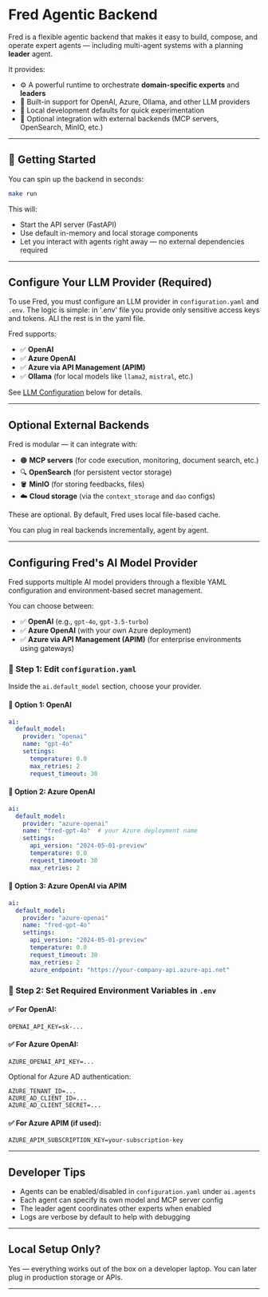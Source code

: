 # Fred Agentic Backend

Fred is a flexible agentic backend that makes it easy to build, compose, and operate expert agents — including multi-agent systems with a planning **leader** agent.

It provides:

- ⚙️ A powerful runtime to orchestrate **domain-specific experts** and **leaders**
- 🧠 Built-in support for OpenAI, Azure, Ollama, and other LLM providers
- 🧪 Local development defaults for quick experimentation
- 🔌 Optional integration with external backends (MCP servers, OpenSearch, MinIO, etc.)

---

## 🚀 Getting Started

You can spin up the backend in seconds:

```bash
make run
```

This will:
- Start the API server (FastAPI)
- Use default in-memory and local storage components
- Let you interact with agents right away — no external dependencies required

---

## Configure Your LLM Provider (Required)

To use Fred, you must configure an LLM provider in `configuration.yaml` and `.env`. The logic is simple: 
in '.env' file you provide only sensitive access keys and tokens. ALl the rest is in the yaml file. 

Fred supports:

- ✅ **OpenAI**
- ✅ **Azure OpenAI**
- ✅ **Azure via API Management (APIM)**
- ✅ **Ollama** (for local models like `llama2`, `mistral`, etc.)

See [LLM Configuration](#configuring-freds-ai-model-provider) below for details.

---

## Optional External Backends

Fred is modular — it can integrate with:

- 🟤 **MCP servers** (for code execution, monitoring, document search, etc.)
- 🔍 **OpenSearch** (for persistent vector storage)
- 🪣 **MinIO** (for storing feedbacks, files)
- ☁️ **Cloud storage** (via the `context_storage` and `dao` configs)

These are optional. By default, Fred uses local file-based cache.

You can plug in real backends incrementally, agent by agent.

---

## Configuring Fred's AI Model Provider

Fred supports multiple AI model providers through a flexible YAML configuration and environment-based secret management.

You can choose between:

- ✅ **OpenAI** (e.g., `gpt-4o`, `gpt-3.5-turbo`)
- ✅ **Azure OpenAI** (with your own Azure deployment)
- ✅ **Azure via API Management (APIM)** (for enterprise environments using gateways)

### 📁 Step 1: Edit `configuration.yaml`

Inside the `ai.default_model` section, choose your provider.

#### 🔹 Option 1: OpenAI
```yaml
ai:
  default_model:
    provider: "openai"
    name: "gpt-4o"
    settings:
      temperature: 0.0
      max_retries: 2
      request_timeout: 30
```

#### 🔹 Option 2: Azure OpenAI
```yaml
ai:
  default_model:
    provider: "azure-openai"
    name: "fred-gpt-4o"  # your Azure deployment name
    settings:
      api_version: "2024-05-01-preview"
      temperature: 0.0
      request_timeout: 30
      max_retries: 2
```

#### 🔹 Option 3: Azure OpenAI via APIM
```yaml
ai:
  default_model:
    provider: "azure-openai"
    name: "fred-gpt-4o"
    settings:
      api_version: "2024-05-01-preview"
      temperature: 0.0
      request_timeout: 30
      max_retries: 2
      azure_endpoint: "https://your-company-api.azure-api.net"
```

### 🔐 Step 2: Set Required Environment Variables in `.env`

#### ✅ For OpenAI:
```env
OPENAI_API_KEY=sk-...
```

#### ✅ For Azure OpenAI:
```env
AZURE_OPENAI_API_KEY=...
```

Optional for Azure AD authentication:
```env
AZURE_TENANT_ID=...
AZURE_AD_CLIENT_ID=...
AZURE_AD_CLIENT_SECRET=...
```

#### ✅ For Azure APIM (if used):
```env
AZURE_APIM_SUBSCRIPTION_KEY=your-subscription-key
```

---

## Developer Tips

- Agents can be enabled/disabled in `configuration.yaml` under `ai.agents`
- Each agent can specify its own model and MCP server config
- The leader agent coordinates other experts when enabled
- Logs are verbose by default to help with debugging

---

## Local Setup Only?

Yes — everything works out of the box on a developer laptop. You can later plug in production storage or APIs.

---

